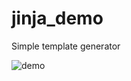 # jinja_demo
Simple template generator

![demo](https://user-images.githubusercontent.com/85553099/222000973-a746e711-d81f-4c5e-9062-9d85599be89b.gif)
